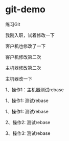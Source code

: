# git-demo
练习Git

我刚入职，试着修改一下

客户机也修改了一下

客户机修改第二次

主机器修改第二次

主机器改一下


1、操作1：主机器测试rebase

1、操作1: 测试rebase

1、操作1: 测试rebase

2、操作2: 测试rebase


3、操作3: 测试rebase

